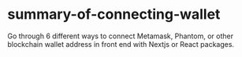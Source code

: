 # summary-of-connecting-wallet
Go through 6 different ways to connect Metamask, Phantom, or other blockchain wallet address in front end with Nextjs or React packages.
